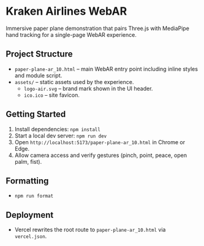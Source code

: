 # Kraken Airlines WebAR

Immersive paper plane demonstration that pairs Three.js with MediaPipe hand tracking for a single-page WebAR experience.

## Project Structure
- `paper-plane-ar_10.html` – main WebAR entry point including inline styles and module script.
- `assets/` – static assets used by the experience.
    - `logo-air.svg` – brand mark shown in the UI header.
    - `ico.ico` – site favicon.

## Getting Started
1. Install dependencies: `npm install`
2. Start a local dev server: `npm run dev`
3. Open `http://localhost:5173/paper-plane-ar_10.html` in Chrome or Edge.
4. Allow camera access and verify gestures (pinch, point, peace, open palm, fist).

## Formatting
- `npm run format`

## Deployment
- Vercel rewrites the root route to `paper-plane-ar_10.html` via `vercel.json`.
